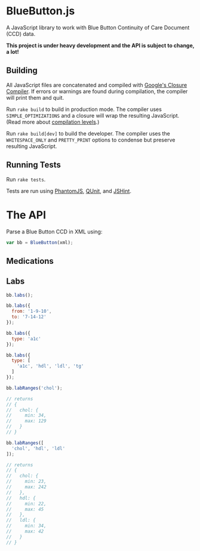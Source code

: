 
# BlueButton.js

A JavaScript library to work with Blue Button Continuity of Care Document (CCD) data.

**This project is under heavy development and the API is subject to change, a lot!**

<!-- 
# About

BlueButton.js is a JavaScript library for working with complex health data. The library will parse and process [Continuity of Care Documents](http://en.wikipedia.org/wiki/Continuity_of_Care_Document) in XML beginning with the C32 standard now supported by the [Dept. of Veterans Affairs](http://www.va.gov/bluebutton/).

This is an official open-source project of [OSEHRA](http://osehra.org).

- Provides a simple interface to query for data
- Query and navigate CCD data
- Will be used to power visual frameworks, specifically from health design challenge, but can be extended for any designs
- Helper functionality in working with complex health data
- Resources: http://www.va.gov/BLUEBUTTON/Resources.asp
-->


## Building

All JavaScript files are concatenated and compiled with [Google's Closure Compiler](https://developers.google.com/closure/compiler/). If errors or warnings are found during compilation, the compiler will print them and quit.

Run `rake build` to build in production mode. The compiler uses `SIMPLE_OPTIMIZATIONS` and a closure will wrap the resulting JavaScript. (Read more about [compilation levels](https://developers.google.com/closure/compiler/docs/compilation_levels).)

Run `rake build[dev]` to build the developer. The compiler uses the `WHITESPACE_ONLY` and `PRETTY_PRINT` options to condense but preserve resulting JavaScript.

## Running Tests

Run `rake tests`.

Tests are run using [PhantomJS](http://phantomjs.org), [QUnit](http://qunitjs.com), and [JSHint](http://www.jshint.com).

# The API

Parse a Blue Button CCD in XML using:

```javascript
var bb = BlueButton(xml);
```

## Medications

## Labs

```javascript
bb.labs();

bb.labs({
  from: '1-9-10',
  to: '7-14-12'
});

bb.labs({
  type: 'a1c'
});

bb.labs({
  type: [
    'a1c', 'hdl', 'ldl', 'tg'
  ]
});

bb.labRanges('chol');

// returns
// {
//   chol: {
//     min: 34,
//     max: 129
//   }
// }

bb.labRanges([
  'chol', 'hdl', 'ldl'
]);

// returns
// {
//   chol: {
//     min: 23,
//     max: 242
//   },
//   hdl: {
//     min: 22,
//     max: 45
//   },
//   ldl: {
//     min: 34,
//     max: 42
//   }
// }
```

<!--
## UI Examples

```javascript
bb.UI.labBar({
  name: 'hdl',
  date: '2-13-12',
  bind_to: 'hdl-bar'
});

bb.UI.medList({
  from: '8-16-10',
  to: '10-18-12',
  bind_to: 'my-meds'
});
```
-->
